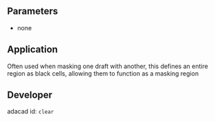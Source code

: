 
## Parameters
- none

## Application
Often used when masking one draft with another, this defines an entire region as black cells, allowing them to function as a masking region

## Developer
adacad id: `clear`
